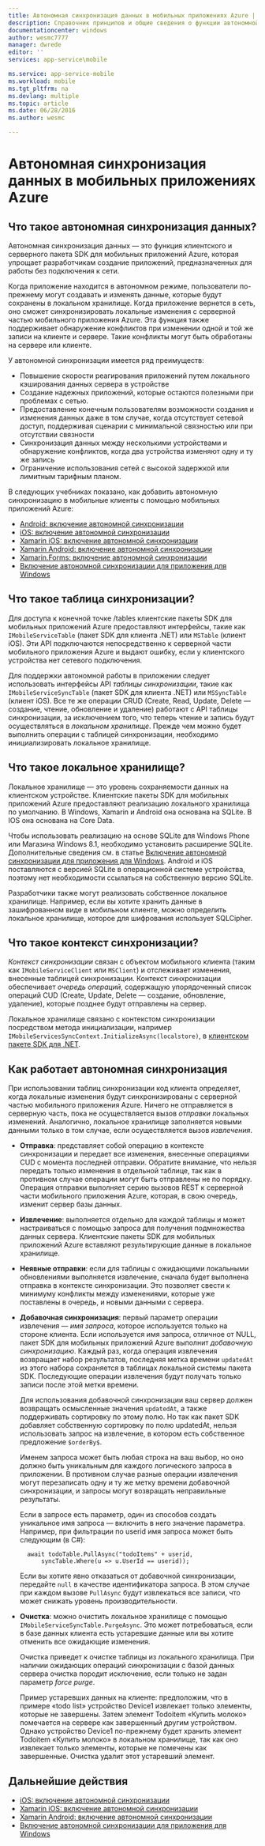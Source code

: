 ```yaml
---
title: Автономная синхронизация данных в мобильных приложениях Azure | Microsoft Docs
description: Справочник принципов и общие сведения о функции автономной синхронизации данных для мобильных приложений Azure.
documentationcenter: windows
author: wesmc7777
manager: dwrede
editor: ''
services: app-service\mobile

ms.service: app-service-mobile
ms.workload: mobile
ms.tgt_pltfrm: na
ms.devlang: multiple
ms.topic: article
ms.date: 06/28/2016
ms.author: wesmc

---
```

# Автономная синхронизация данных в мобильных приложениях Azure
## Что такое автономная синхронизация данных?
Автономная синхронизация данных — это функция клиентского и серверного пакета SDK для мобильных приложений Azure, которая упрощает разработчикам создание приложений, предназначенных для работы без подключения к сети.

Когда приложение находится в автономном режиме, пользователи по-прежнему могут создавать и изменять данные, которые будут сохранены в локальном хранилище. Когда приложение вернется в сеть, оно сможет синхронизировать локальные изменения с серверной частью мобильного приложения Azure. Эта функция также поддерживает обнаружение конфликтов при изменении одной и той же записи на клиенте и сервере. Такие конфликты могут быть обработаны на сервере или клиенте.

У автономной синхронизации имеется ряд преимуществ:

* Повышение скорости реагирования приложений путем локального кэширования данных сервера в устройстве
* Создание надежных приложений, которые остаются полезными при проблемах с сетью.
* Предоставление конечным пользователям возможности создания и изменения данных даже в том случае, когда отсутствует сетевой доступ, поддерживая сценарии с минимальной связностью или при отсутствии связности
* Синхронизация данных между несколькими устройствами и обнаружение конфликтов, когда два устройства изменяют одну и ту же запись
* Ограничение использования сетей с высокой задержкой или лимитным тарифным планом.

В следующих учебниках показано, как добавить автономную синхронизацию в мобильные клиенты с помощью мобильных приложений Azure:

* [Android: включение автономной синхронизации]
* [iOS: включение автономной синхронизации]
* [Xamarin iOS: включение автономной синхронизации]
* [Xamarin Android: включение автономной синхронизации]
* [Xamarin.Forms: включение автономной синхронизации](app-service-mobile-xamarin-forms-get-started-offline-data.md)
* [Включение автономной синхронизации для приложения для Windows]

## Что такое таблица синхронизации?
Для доступа к конечной точке /tables клиентские пакеты SDK для мобильных приложений Azure предоставляют интерфейсы, такие как `IMobileServiceTable` (пакет SDK для клиента .NET) или `MSTable` (клиент iOS). Эти API подключаются непосредственно к серверной части мобильного приложения Azure и выдают ошибку, если у клиентского устройства нет сетевого подключения.

Для поддержки автономной работы в приложении следует использовать интерфейсы API *таблицы синхронизации*, такие как `IMobileServiceSyncTable` (пакет SDK для клиента .NET) или `MSSyncTable` (клиент iOS). Все те же операции CRUD (Create, Read, Update, Delete — создание, чтение, обновление и удаление) работают с API таблицы синхронизации, за исключением того, что теперь чтение и запись будут осуществляться в *локальном хранилище*. Прежде чем можно будет выполнить операции с таблицей синхронизации, необходимо инициализировать локальное хранилище.

## Что такое локальное хранилище?
Локальное хранилище — это уровень сохраняемости данных на клиентском устройстве. Клиентские пакеты SDK для мобильных приложений Azure предоставляют реализацию локального хранилища по умолчанию. В Windows, Xamarin и Android она основана на SQLite. В IOS она основана на Core Data.

Чтобы использовать реализацию на основе SQLite для Windows Phone или Магазина Windows 8.1, необходимо установить расширение SQLite. Дополнительные сведения см. в статье [Включение автономной синхронизации для приложения для Windows]. Android и iOS поставляются с версией SQLite в операционной системе устройства, поэтому нет необходимости ссылаться на собственную версию SQLite.

Разработчики также могут реализовать собственное локальное хранилище. Например, если вы хотите хранить данные в зашифрованном виде в мобильном клиенте, можно определить локальное хранилище, которое для шифрования использует SQLCipher.

## Что такое контекст синхронизации?
*Контекст синхронизации* связан с объектом мобильного клиента (таким как `IMobileServiceClient` или `MSClient`) и отслеживает изменения, внесенные таблицей синхронизации. Контекст синхронизации обеспечивает *очередь операций*, содержащую упорядоченный список операций CUD (Create, Update, Delete — создание, обновление, удаление), которые позднее будут отправлены на сервер.

Локальное хранилище связано с контекстом синхронизации посредством метода инициализации, например `IMobileServicesSyncContext.InitializeAsync(localstore)`, в [клиентском пакете SDK для .NET].

## <a name="how-sync-works"></a>Как работает автономная синхронизация
При использовании таблиц синхронизации код клиента определяет, когда локальные изменения будут синхронизированы с серверной частью мобильного приложения Azure. Ничего не отправляется в серверную часть, пока не осуществляется вызов *отправки* локальных изменений. Аналогично, локальное хранилище заполняется новыми данными только в том случае, если осуществляется вызов *извлечения*.

* **Отправка**: представляет собой операцию в контексте синхронизации и передает все изменения, внесенные операциями CUD с момента последней отправки. Обратите внимание, что нельзя передать только изменения в отдельной таблице, так как в противном случае операции могут быть отправлены не по порядку. Операция отправки выполняет серию вызовов REST к серверной части мобильного приложения Azure, которая, в свою очередь, изменит сервер базы данных.
* **Извлечение**: выполняется отдельно для каждой таблицы и может настраиваться с помощью запроса для получения подмножества данных сервера. Клиентские пакеты SDK для мобильных приложений Azure вставляют результирующие данные в локальное хранилище.
* **Неявные отправки**: если для таблицы с ожидающими локальными обновлениями выполняется извлечение, сначала будет выполнена отправка в контексте синхронизации. Это позволяет свести к минимуму конфликты между изменениями, которые уже поставлены в очередь, и новыми данными с сервера.
* **Добавочная синхронизация**: первый параметр операции извлечения — *имя запроса*, которое используется только на стороне клиента. Если используется имя запроса, отличное от NULL, пакет SDK для мобильных приложений Azure выполнит *добавочную синхронизацию*. Каждый раз, когда операция извлечения возвращает набор результатов, последняя метка времени `updatedAt` из этого набора сохраняется в таблицах локальной системы пакета SDK. Последующие операции извлечения будут получать только записи после этой метки времени.
  
  Для использования добавочной синхронизации ваш сервер должен возвращать осмысленные значения `updatedAt`, а также поддерживать сортировку по этому полю. Но так как пакет SDK добавляет собственную сортировку по полю updatedAt, нельзя использовать запрос на извлечение, в котором есть собственное предложение `$orderBy$`.
  
  Именем запроса может быть любая строка на ваш выбор, но оно должно быть уникальным для каждого логического запроса в приложении. В противном случае разные операции извлечения могут перезаписать одну и ту же метку времени добавочной синхронизации, и запросы могут возвращать неправильные результаты.
  
  Если в запросе есть параметр, один из способов создать уникальное имя запроса — включить в него значение параметра. Например, при фильтрации по userid имя запроса может быть следующим (в C#):
  
        await todoTable.PullAsync("todoItems" + userid,
            syncTable.Where(u => u.UserId == userid));
  
  Если вы хотите явно отказаться от добавочной синхронизации, передайте `null` в качестве идентификатора запроса. В этом случае при каждом вызове `PullAsync` будут извлекаться все записи, что может снижать уровень производительности.
* **Очистка**: можно очистить локальное хранилище с помощью `IMobileServiceSyncTable.PurgeAsync`. Это может потребоваться, если в базе данных клиента есть устаревшие данные или вы хотите отменить все ожидающие изменения.
  
  Очистка приведет к очистке таблицы из локального хранилища. При наличии ожидающих операций синхронизации с базой данных сервера очистка породит исключение, если только не задан параметр *force purge*.
  
  Пример устаревших данных на клиенте: предположим, что в примере «todo list» устройство Device1 извлекает только элементы, которые не завершены. Затем элемент Todoitem «Купить молоко» помечается на сервере как завершенный другим устройством. Однако устройство Device1 по-прежнему будет хранить элемент Todoitem «Купить молоко» в локальном хранилище, так как оно извлекает только элементы, которые не помечены как завершенные. Очистка удалит этот устаревший элемент.

## Дальнейшие действия
* [iOS: включение автономной синхронизации]
* [Xamarin iOS: включение автономной синхронизации]
* [Xamarin Android: включение автономной синхронизации]
* [Включение автономной синхронизации для приложения для Windows]

<!-- Links -->
[клиентском пакете SDK для .NET]: app-service-mobile-dotnet-how-to-use-client-library.md
[Android: включение автономной синхронизации]: app-service-mobile-android-get-started-offline-data.md
[iOS: включение автономной синхронизации]: app-service-mobile-ios-get-started-offline-data.md
[Xamarin iOS: включение автономной синхронизации]: app-service-mobile-xamarin-ios-get-started-offline-data.md
[Xamarin Android: включение автономной синхронизации]: app-service-mobile-xamarin-ios-get-started-offline-data.md
[Включение автономной синхронизации для приложения для Windows]: app-service-mobile-windows-store-dotnet-get-started-offline-data.md

<!---HONumber=AcomDC_0907_2016-->
